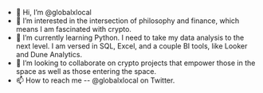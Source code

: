 - 👋 Hi, I’m @globalxlocal
- 👀 I’m interested in the intersection of philosophy and finance, which means I am fascinated with crypto.
- 🌱 I’m currently learning Python. I need to take my data analysis to the next level. I am versed in SQL, Excel, and a couple BI tools, like Looker and Dune Analytics.
- 💞️ I’m looking to collaborate on crypto projects that empower those in the space as well as those entering the space.
- 📫 How to reach me -- @globalxlocal on Twitter.
